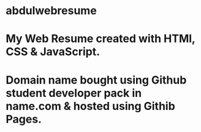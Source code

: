 # abdulwebresume
# My Web Resume created with HTMl, CSS & JavaScript.
# Domain name bought using Github student developer pack in name.com & hosted using Githib Pages.
